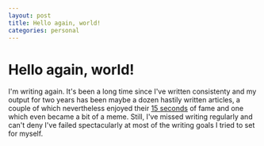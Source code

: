 ```yaml
---
layout: post
title: Hello again, world!
categories: personal
---
```


# Hello again, world!

I'm writing again. It's been a long time since I've written consistenty and my output for two years has been maybe a dozen hastily written articles, a couple of which nevertheless enjoyed their [15 seconds](https://www.ccn.com/cryptos-big-tax-drama-cant-stop-bitcoin-cash-surge/) of fame and one which even became a bit of a meme. Still, I've missed writing regularly and can't deny I've failed spectacularly at most of the writing goals I tried to set for myself.
